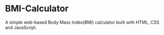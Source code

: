 # BMI-Calculator
A simple web-based Body Mass Index(BMI) calculator built with HTML, CSS and JavaScript.
